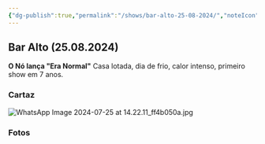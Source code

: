 ```yaml
---
{"dg-publish":true,"permalink":"/shows/bar-alto-25-08-2024/","noteIcon":" "}
---
```


## Bar Alto (25.08.2024)
**O Nó lança "Era Normal"** 
Casa lotada, dia de frio, calor intenso, primeiro show em 7 anos.

### Cartaz
![WhatsApp Image 2024-07-25 at 14.22.11_ff4b050a.jpg](/img/user/img/WhatsApp%20Image%202024-07-25%20at%2014.22.11_ff4b050a.jpg)

### Fotos
